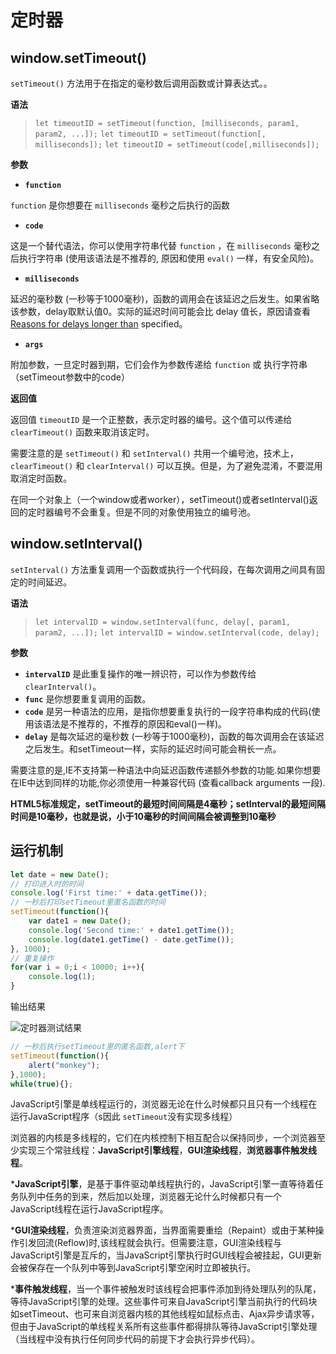 ﻿# 定时器

## window.setTimeout()

`setTimeout()` 方法用于在指定的毫秒数后调用函数或计算表达式。。

**语法**

> `let timeoutID = setTimeout(function, [milliseconds, param1, param2, ...]);`
`let timeoutID = setTimeout(function[, milliseconds]);`
`let timeoutID = setTimeout(code[,milliseconds]);`

**参数**

- **`function`**

`function` 是你想要在 `milliseconds` 毫秒之后执行的函数

- **`code`**

这是一个替代语法，你可以使用字符串代替 `function` ，在 `milliseconds` 毫秒之后执行字符串 (使用该语法是不推荐的, 原因和使用 `eval()` 一样，有安全风险)。

- **`milliseconds`**

延迟的毫秒数 (一秒等于1000毫秒)，函数的调用会在该延迟之后发生。如果省略该参数，delay取默认值0。实际的延迟时间可能会比 delay 值长，原因请查看 [Reasons for delays longer than][1] specified。

- **`args`**

附加参数，一旦定时器到期，它们会作为参数传递给 `function` 或 执行字符串（setTimeout参数中的code）

**返回值**

返回值 `timeoutID` 是一个正整数，表示定时器的编号。这个值可以传递给 `clearTimeout()` 函数来取消该定时。

需要注意的是 `setTimeout()` 和 `setInterval()` 共用一个编号池，技术上，`clearTimeout()` 和 `clearInterval()` 可以互换。但是，为了避免混淆，不要混用取消定时函数。

在同一个对象上（一个window或者worker），setTimeout()或者setInterval()返回的定时器编号不会重复。但是不同的对象使用独立的编号池。

## window.setInterval()

`setInterval()` 方法重复调用一个函数或执行一个代码段，在每次调用之间具有固定的时间延迟。

**语法**

> `let intervalID = window.setInterval(func, delay[, param1, param2, ...]);`
`let intervalID = window.setInterval(code, delay);`

**参数**

 - **`intervalID`** 是此重复操作的唯一辨识符，可以作为参数传给 `clearInterval()`。
 - **`func`** 是你想要重复调用的函数。
 - **`code`** 是另一种语法的应用，是指你想要重复执行的一段字符串构成的代码(使用该语法是不推荐的，不推荐的原因和eval()一样)。
 - **`delay`** 是每次延迟的毫秒数 (一秒等于1000毫秒)，函数的每次调用会在该延迟之后发生。和setTimeout一样，实际的延迟时间可能会稍长一点。

需要注意的是,IE不支持第一种语法中向延迟函数传递额外参数的功能.如果你想要在IE中达到同样的功能,你必须使用一种兼容代码 (查看callback arguments 一段).

**HTML5标准规定，setTimeout的最短时间间隔是4毫秒；setInterval的最短间隔时间是10毫秒，也就是说，小于10毫秒的时间间隔会被调整到10毫秒**

## 运行机制

```javascript
let date = new Date();
// 打印进入时的时间
console.log('First time:' + data.getTime());
// 一秒后打印setTimeout里匿名函数的时间
setTimeout(function(){
    var date1 = new Date();
    console.log('Second time:' + date1.getTime());
    console.log(date1.getTime() - date.getTime());
}, 1000);
// 重复操作
for(var i = 0;i < 10000; i++){
    console.log(1);
}
```

输出结果

![定时器测试结果][2]

```javascript
// 一秒后执行setTimeout里的匿名函数,alert下
setTimeout(function(){
    alert("monkey");
},1000);
while(true){};
```

JavaScript引擎是单线程运行的，浏览器无论在什么时候都只且只有一个线程在运行JavaScript程序（s因此 `setTimeout`没有实现多线程）

浏览器的内核是多线程的，它们在内核控制下相互配合以保持同步，一个浏览器至少实现三个常驻线程：**JavaScript引擎线程**，**GUI渲染线程**，**浏览器事件触发线程**。

***JavaScript引擎**，是基于事件驱动单线程执行的，JavaScript引擎一直等待着任务队列中任务的到来，然后加以处理，浏览器无论什么时候都只有一个JavaScript线程在运行JavaScript程序。

***GUI渲染线程**，负责渲染浏览器界面，当界面需要重绘（Repaint）或由于某种操作引发回流(Reflow)时,该线程就会执行。但需要注意，GUI渲染线程与JavaScript引擎是互斥的，当JavaScript引擎执行时GUI线程会被挂起，GUI更新会被保存在一个队列中等到JavaScript引擎空闲时立即被执行。

***事件触发线程**，当一个事件被触发时该线程会把事件添加到待处理队列的队尾，等待JavaScript引擎的处理。这些事件可来自JavaScript引擎当前执行的代码块如setTimeout、也可来自浏览器内核的其他线程如鼠标点击、Ajax异步请求等，但由于JavaScript的单线程关系所有这些事件都得排队等待JavaScript引擎处理（当线程中没有执行任何同步代码的前提下才会执行异步代码）。


  [1]: https://developer.mozilla.org/zh-CN/docs/Web/API/Window/setTimeout#Reasons_for_delays_longer_than_specified
  [2]: https://images2015.cnblogs.com/blog/887360/201604/887360-20160401214058488-1797966800.png